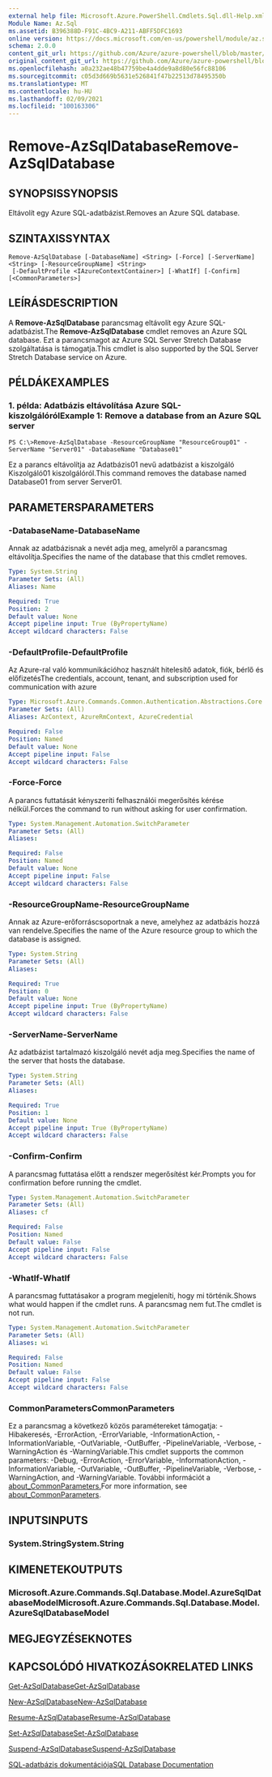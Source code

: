 ```yaml
---
external help file: Microsoft.Azure.PowerShell.Cmdlets.Sql.dll-Help.xml
Module Name: Az.Sql
ms.assetid: B396388D-F91C-4BC9-A211-ABFF5DFC1693
online version: https://docs.microsoft.com/en-us/powershell/module/az.sql/remove-azsqldatabase
schema: 2.0.0
content_git_url: https://github.com/Azure/azure-powershell/blob/master/src/Sql/Sql/help/Remove-AzSqlDatabase.md
original_content_git_url: https://github.com/Azure/azure-powershell/blob/master/src/Sql/Sql/help/Remove-AzSqlDatabase.md
ms.openlocfilehash: a0a232ae48b47759be4a4dde9a8d80e56fc88106
ms.sourcegitcommit: c05d3d669b5631e526841f47b22513d78495350b
ms.translationtype: MT
ms.contentlocale: hu-HU
ms.lasthandoff: 02/09/2021
ms.locfileid: "100163306"
---
```

# <span data-ttu-id="ccd05-101">Remove-AzSqlDatabase</span><span class="sxs-lookup"><span data-stu-id="ccd05-101">Remove-AzSqlDatabase</span></span>

## <span data-ttu-id="ccd05-102">SYNOPSIS</span><span class="sxs-lookup"><span data-stu-id="ccd05-102">SYNOPSIS</span></span>
<span data-ttu-id="ccd05-103">Eltávolít egy Azure SQL-adatbázist.</span><span class="sxs-lookup"><span data-stu-id="ccd05-103">Removes an Azure SQL database.</span></span>

## <span data-ttu-id="ccd05-104">SZINTAXIS</span><span class="sxs-lookup"><span data-stu-id="ccd05-104">SYNTAX</span></span>

```
Remove-AzSqlDatabase [-DatabaseName] <String> [-Force] [-ServerName] <String> [-ResourceGroupName] <String>
 [-DefaultProfile <IAzureContextContainer>] [-WhatIf] [-Confirm] [<CommonParameters>]
```

## <span data-ttu-id="ccd05-105">LEÍRÁS</span><span class="sxs-lookup"><span data-stu-id="ccd05-105">DESCRIPTION</span></span>
<span data-ttu-id="ccd05-106">A **Remove-AzSqlDatabase** parancsmag eltávolít egy Azure SQL-adatbázist.</span><span class="sxs-lookup"><span data-stu-id="ccd05-106">The **Remove-AzSqlDatabase** cmdlet removes an Azure SQL database.</span></span>
<span data-ttu-id="ccd05-107">Ezt a parancsmagot az Azure SQL Server Stretch Database szolgáltatása is támogatja.</span><span class="sxs-lookup"><span data-stu-id="ccd05-107">This cmdlet is also supported by the SQL Server Stretch Database service on Azure.</span></span>

## <span data-ttu-id="ccd05-108">PÉLDÁK</span><span class="sxs-lookup"><span data-stu-id="ccd05-108">EXAMPLES</span></span>

### <span data-ttu-id="ccd05-109">1. példa: Adatbázis eltávolítása Azure SQL-kiszolgálóról</span><span class="sxs-lookup"><span data-stu-id="ccd05-109">Example 1: Remove a database from an Azure SQL server</span></span>
```
PS C:\>Remove-AzSqlDatabase -ResourceGroupName "ResourceGroup01" -ServerName "Server01" -DatabaseName "Database01"
```

<span data-ttu-id="ccd05-110">Ez a parancs eltávolítja az Adatbázis01 nevű adatbázist a kiszolgáló Kiszolgáló01 kiszolgálóról.</span><span class="sxs-lookup"><span data-stu-id="ccd05-110">This command removes the database named Database01 from server Server01.</span></span>

## <span data-ttu-id="ccd05-111">PARAMETERS</span><span class="sxs-lookup"><span data-stu-id="ccd05-111">PARAMETERS</span></span>

### <span data-ttu-id="ccd05-112">-DatabaseName</span><span class="sxs-lookup"><span data-stu-id="ccd05-112">-DatabaseName</span></span>
<span data-ttu-id="ccd05-113">Annak az adatbázisnak a nevét adja meg, amelyről a parancsmag eltávolítja.</span><span class="sxs-lookup"><span data-stu-id="ccd05-113">Specifies the name of the database that this cmdlet removes.</span></span>

```yaml
Type: System.String
Parameter Sets: (All)
Aliases: Name

Required: True
Position: 2
Default value: None
Accept pipeline input: True (ByPropertyName)
Accept wildcard characters: False
```

### <span data-ttu-id="ccd05-114">-DefaultProfile</span><span class="sxs-lookup"><span data-stu-id="ccd05-114">-DefaultProfile</span></span>
<span data-ttu-id="ccd05-115">Az Azure-ral való kommunikációhoz használt hitelesítő adatok, fiók, bérlő és előfizetés</span><span class="sxs-lookup"><span data-stu-id="ccd05-115">The credentials, account, tenant, and subscription used for communication with azure</span></span>

```yaml
Type: Microsoft.Azure.Commands.Common.Authentication.Abstractions.Core.IAzureContextContainer
Parameter Sets: (All)
Aliases: AzContext, AzureRmContext, AzureCredential

Required: False
Position: Named
Default value: None
Accept pipeline input: False
Accept wildcard characters: False
```

### <span data-ttu-id="ccd05-116">-Force</span><span class="sxs-lookup"><span data-stu-id="ccd05-116">-Force</span></span>
<span data-ttu-id="ccd05-117">A parancs futtatását kényszeríti felhasználói megerősítés kérése nélkül.</span><span class="sxs-lookup"><span data-stu-id="ccd05-117">Forces the command to run without asking for user confirmation.</span></span>

```yaml
Type: System.Management.Automation.SwitchParameter
Parameter Sets: (All)
Aliases:

Required: False
Position: Named
Default value: None
Accept pipeline input: False
Accept wildcard characters: False
```

### <span data-ttu-id="ccd05-118">-ResourceGroupName</span><span class="sxs-lookup"><span data-stu-id="ccd05-118">-ResourceGroupName</span></span>
<span data-ttu-id="ccd05-119">Annak az Azure-erőforráscsoportnak a neve, amelyhez az adatbázis hozzá van rendelve.</span><span class="sxs-lookup"><span data-stu-id="ccd05-119">Specifies the name of the Azure resource group to which the database is assigned.</span></span>

```yaml
Type: System.String
Parameter Sets: (All)
Aliases:

Required: True
Position: 0
Default value: None
Accept pipeline input: True (ByPropertyName)
Accept wildcard characters: False
```

### <span data-ttu-id="ccd05-120">-ServerName</span><span class="sxs-lookup"><span data-stu-id="ccd05-120">-ServerName</span></span>
<span data-ttu-id="ccd05-121">Az adatbázist tartalmazó kiszolgáló nevét adja meg.</span><span class="sxs-lookup"><span data-stu-id="ccd05-121">Specifies the name of the server that hosts the database.</span></span>

```yaml
Type: System.String
Parameter Sets: (All)
Aliases:

Required: True
Position: 1
Default value: None
Accept pipeline input: True (ByPropertyName)
Accept wildcard characters: False
```

### <span data-ttu-id="ccd05-122">-Confirm</span><span class="sxs-lookup"><span data-stu-id="ccd05-122">-Confirm</span></span>
<span data-ttu-id="ccd05-123">A parancsmag futtatása előtt a rendszer megerősítést kér.</span><span class="sxs-lookup"><span data-stu-id="ccd05-123">Prompts you for confirmation before running the cmdlet.</span></span>

```yaml
Type: System.Management.Automation.SwitchParameter
Parameter Sets: (All)
Aliases: cf

Required: False
Position: Named
Default value: False
Accept pipeline input: False
Accept wildcard characters: False
```

### <span data-ttu-id="ccd05-124">-WhatIf</span><span class="sxs-lookup"><span data-stu-id="ccd05-124">-WhatIf</span></span>
<span data-ttu-id="ccd05-125">A parancsmag futtatásakor a program megjeleníti, hogy mi történik.</span><span class="sxs-lookup"><span data-stu-id="ccd05-125">Shows what would happen if the cmdlet runs.</span></span>
<span data-ttu-id="ccd05-126">A parancsmag nem fut.</span><span class="sxs-lookup"><span data-stu-id="ccd05-126">The cmdlet is not run.</span></span>

```yaml
Type: System.Management.Automation.SwitchParameter
Parameter Sets: (All)
Aliases: wi

Required: False
Position: Named
Default value: False
Accept pipeline input: False
Accept wildcard characters: False
```

### <span data-ttu-id="ccd05-127">CommonParameters</span><span class="sxs-lookup"><span data-stu-id="ccd05-127">CommonParameters</span></span>
<span data-ttu-id="ccd05-128">Ez a parancsmag a következő közös paramétereket támogatja: -Hibakeresés, -ErrorAction, -ErrorVariable, -InformationAction, -InformationVariable, -OutVariable, -OutBuffer, -PipelineVariable, -Verbose, -WarningAction és -WarningVariable.</span><span class="sxs-lookup"><span data-stu-id="ccd05-128">This cmdlet supports the common parameters: -Debug, -ErrorAction, -ErrorVariable, -InformationAction, -InformationVariable, -OutVariable, -OutBuffer, -PipelineVariable, -Verbose, -WarningAction, and -WarningVariable.</span></span> <span data-ttu-id="ccd05-129">További információt a [about_CommonParameters.](http://go.microsoft.com/fwlink/?LinkID=113216)</span><span class="sxs-lookup"><span data-stu-id="ccd05-129">For more information, see [about_CommonParameters](http://go.microsoft.com/fwlink/?LinkID=113216).</span></span>

## <span data-ttu-id="ccd05-130">INPUTS</span><span class="sxs-lookup"><span data-stu-id="ccd05-130">INPUTS</span></span>

### <span data-ttu-id="ccd05-131">System.String</span><span class="sxs-lookup"><span data-stu-id="ccd05-131">System.String</span></span>

## <span data-ttu-id="ccd05-132">KIMENETEK</span><span class="sxs-lookup"><span data-stu-id="ccd05-132">OUTPUTS</span></span>

### <span data-ttu-id="ccd05-133">Microsoft.Azure.Commands.Sql.Database.Model.AzureSqlDatabaseModel</span><span class="sxs-lookup"><span data-stu-id="ccd05-133">Microsoft.Azure.Commands.Sql.Database.Model.AzureSqlDatabaseModel</span></span>

## <span data-ttu-id="ccd05-134">MEGJEGYZÉSEK</span><span class="sxs-lookup"><span data-stu-id="ccd05-134">NOTES</span></span>

## <span data-ttu-id="ccd05-135">KAPCSOLÓDÓ HIVATKOZÁSOK</span><span class="sxs-lookup"><span data-stu-id="ccd05-135">RELATED LINKS</span></span>

[<span data-ttu-id="ccd05-136">Get-AzSqlDatabase</span><span class="sxs-lookup"><span data-stu-id="ccd05-136">Get-AzSqlDatabase</span></span>](./Get-AzSqlDatabase.md)

[<span data-ttu-id="ccd05-137">New-AzSqlDatabase</span><span class="sxs-lookup"><span data-stu-id="ccd05-137">New-AzSqlDatabase</span></span>](./New-AzSqlDatabase.md)

[<span data-ttu-id="ccd05-138">Resume-AzSqlDatabase</span><span class="sxs-lookup"><span data-stu-id="ccd05-138">Resume-AzSqlDatabase</span></span>](./Resume-AzSqlDatabase.md)

[<span data-ttu-id="ccd05-139">Set-AzSqlDatabase</span><span class="sxs-lookup"><span data-stu-id="ccd05-139">Set-AzSqlDatabase</span></span>](./Set-AzSqlDatabase.md)

[<span data-ttu-id="ccd05-140">Suspend-AzSqlDatabase</span><span class="sxs-lookup"><span data-stu-id="ccd05-140">Suspend-AzSqlDatabase</span></span>](./Suspend-AzSqlDatabase.md)

[<span data-ttu-id="ccd05-141">SQL-adatbázis dokumentációja</span><span class="sxs-lookup"><span data-stu-id="ccd05-141">SQL Database Documentation</span></span>](https://docs.microsoft.com/azure/sql-database/)


